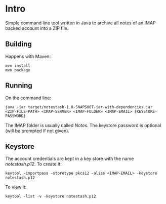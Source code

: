 # Intro

Simple command line tool written in Java to archive all notes of an IMAP backed account into a ZIP file.

## Building

Happens with Maven:
```
mvn install
mvn package
```

## Running

On the command line:
```
java -jar target/notestash-1.0-SNAPSHOT-jar-with-dependencies.jar <ZIP-FILE-PATH> <IMAP-SERVER> <IMAP-FOLDER> <IMAP-EMAIL> {KEYSTORE-PASSWORD}
```

The IMAP folder is usually called _Notes_. The keystore password is optional (will be prompted if not given).

## Keystore

The account credentials are kept in a key store with the name _notestash.p12_. To create it:
```
keytool -importpass -storetype pkcs12 -alias <IMAP-EMAIL> -keystore notestash.p12
```

To view it:
```
keytool -list -v -keystore notestash.p12
```
